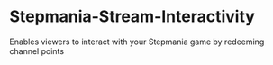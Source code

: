 # Stepmania-Stream-Interactivity
Enables viewers to interact with your Stepmania game by redeeming channel points
